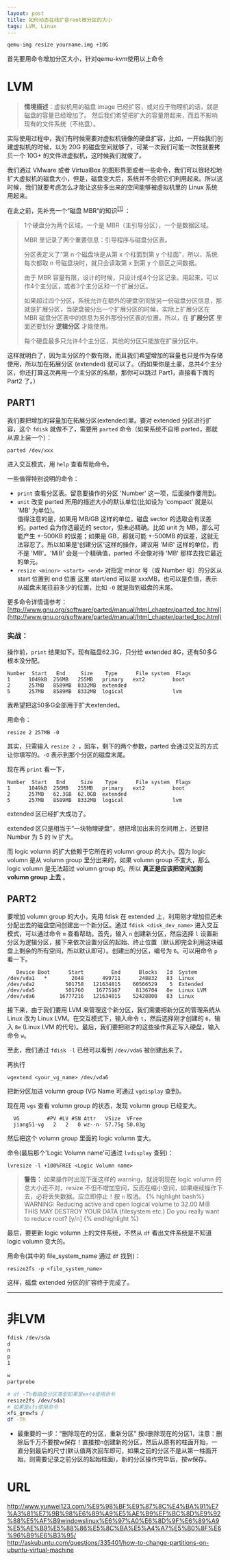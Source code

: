 ```yaml
---
layout: post
title: 如何动态在线扩容root根分区的大小
tags: LVM, Linux
---
```



```sh
qemu-img resize yourname.img +10G 
```
首先要用命令增加分区大小，针对qemu-kvm使用以上命令

# LVM #

>  **情境描述**：虚拟机用的磁盘 image 已经扩容，或对应于物理机的话，就是磁盘的容量已经增加了。
然后我们希望把扩大的容量用起来，而且不影响现有的文件系统（不格盘）。

实际使用过程中，我们有时候需要对虚拟机镜像的硬盘扩容，比如，一开始我们创建虚拟机的时候，以为 20G 的磁盘空间就够了，可某一次我们可能一次性就要拷贝一个 10G+ 的文件进虚拟机，这时候我们就傻了。

我们通过 VMware 或者 VirtualBox 的图形界面或者一些命令，我们可以很轻松地扩大虚拟机的磁盘大小，但是，磁盘变大后，系统并不会把它们利用起来。所以这时候，我们就要考虑怎么才能让这些多出来的空间能够被虚拟机里的 Linux 系统用起来。

在此之前，先补充一个“磁盘 MBR”的知识<sup>[[1]](#note1)</sup> ：

> 1个硬盘分为两个区域，一个是 MBR（主引导分区），一个是数据区域。
> 
> MBR 里记录了两个重要信息：引导程序与磁盘分区表。
> 
> 分区表定义了“第 n 个磁盘块是从第 x 个柱面到第 y 个柱面”，所以，系统每次都取 n 号磁盘块时，就只会读取第 x 到第 y 个扇区之间数据。
> 
> 由于 MBR 容量有限，设计的时候，只设计成4个分区记录。用起来，可以作4个主分区，或者3个主分区和一个扩展分区。
> 
> 如果超过四个分区，系统允许在额外的硬盘空间放另一份磁盘分区信息，那就是扩展分区，当硬盘被分出一个扩展分区的时候，实际上扩展分区在 MBR 磁盘分区表中的信息为另外那份分区表的位置。所以，在 **扩展分区** 里面还要划分 **逻辑分区** 才能使用。
> 
> 每个硬盘最多只允许4个主分区，其他的分区只能放在扩展分区中。


这样就明白了，因为主分区的个数有限，而且我们希望增加的容量也只是作为存储使用，所以加在拓展分区 (extended) 就可以了。（而如果你是土豪，总共4个主分区，你还打算这次再用一个主分区的名额，那你可以跳过 Part1，直接看下面的 Part2 了。）

## PART1

我们要把增加的容量加在拓展分区(extended)里。要对 extended 分区进行扩容，这个 `fdisk` 就做不了，需要用 `parted` 命令（如果系统不自带 parted，那就从源上装一个）：

```
parted /dev/xxx
```

进入交互模式，用 `help` 查看帮助命令。

一些值得特别说明的命令：

* `print` 查看分区表。留意要操作的分区 'Number' 这一项，后面操作要用到。
* `unit` 改变 parted 所用的描述大小的默认单位(比如设为 'compact' 就是以 'MB' 为单位)。  
值得注意的是，如果用 MB/GB 这样的单位，磁盘 sector 的选取会有误差的。parted 会为你选最近的 sector，但未必精确。比如 unit 为 MB，那么可能产生 +-500KB 的误差；如果是 GB，那就可能 +-500MB 的误差，这就无法容忍了。所以如果是'创建分区'这样的操作，建议用 'MiB' 这样的单位，而不是 'MB'。'MiB' 会是一个精确值，parted 不会像对待 'MB' 那样去找它最近的单元。
* `resize <minor> <start> <end>` 对指定 minor 号（或 Number 号）的分区从 start 位置到 end 位置
这里 start/end 可以是 xxxMB，也可以是负值，表示从磁盘末尾往前多少的位置，比如 `-0` 就是指到磁盘的末尾。

更多命令详情请参考：
[http://www.gnu.org/software/parted/manual/html_chapter/parted_toc.html](http://www.gnu.org/software/parted/manual/html_chapter/parted_toc.html)


### 实战：

操作前，`print` 结果如下。现有磁盘62.3G，只分给 extended 8G，还有50多G根本没分配。

```
Number  Start   End     Size    Type      File system  Flags
1      1049kB  256MB   255MB   primary   ext2         boot
2      257MB   8589MB  8332MB  extended
5      257MB   8589MB  8332MB  logical                lvm
```

我希望把这50多G全部用于扩大extended。

用命令：

```
resize 2 257MB -0
```

其实，只需输入 `resize 2 `，回车，剩下的两个参数，parted 会通过交互的方式让你填写的。`-0` 表示到那个分区的磁盘末尾。

现在再 `print` 看一下，

```
Number  Start   End     Size    Type      File system  Flags
1      1049kB  256MB   255MB   primary   ext2         boot
2      257MB   62.3GB  62.0GB  extended
5      257MB   8589MB  8332MB  logical                lvm
```

extended 区已经扩大成功了。

extended 区只是相当于“一块物理硬盘”，想把增加出来的空间用上，还要把 Number 为 5 的 lv 扩大。

而 logic volumn 的扩大依赖于它所在的 volumn group 的大小。因为 logic volumn 是从 volumn group 里分出来的，如果 volumn group 不变大，那么 logic volumn 是无法超过 volumn group 的。所以 **真正是应该把空间加到 volumn group 上去** 。


## PART2

要增加 volumn group 的大小，先用 fdisk 在 extended 上，利用刚才增加但还未分配出去的磁盘空间创建出一个新分区。通过 `fdisk <disk_dev_name>` 进入交互模式，可以通过命令 `m` 查看帮助。首先，输入 `n` 创建新分区，然后选择 `l` 设置新分区为逻辑分区，接下来依次设置分区的起始、终止位置（默认即完全利用这块磁盘上剩余的所有空间，所以默认即可）。创建出的分区，编号为 `6`。可以用命令 `p` 看一下。

```
   Device Boot      Start         End      Blocks   Id  System
/dev/vda1   *        2048      499711      248832   83  Linux
/dev/vda2          501758   121634815    60566529    5  Extended
/dev/vda5          501760    16775167     8136704   8e  Linux LVM
/dev/vda6        16777216   121634815    52428800   83  Linux
```

接下来，由于我们要用 LVM 来管理这个新分区，我们需要把新分区的管理系统从 Linux 改为 Linux LVM。在交互模式下，输入命令 `t`，然后选择刚才创建的 `6`，输入 `8e` (Linux LVM 的代号)。最后，我们要把刚才的这些操作真正写入硬盘，输入命令 `w`。

至此，我们通过 `fdisk -l` 已经可以看到 `/dev/vda6` 被创建出来了。


再执行 

```
vgextend <your_vg_name> /dev/vda6 
```

把新分区加进 volumn group (VG Name 可通过 `vgdisplay` 查到)。

现在用 `vgs` 查看 volumn group 的状态，发现 volumn group 已经变大。

```
  VG         #PV #LV #SN Attr   VSize  VFree
  jiang51-vg   2   2   0 wz--n- 57.75g 50.03g
```

然后把这个 volumn group 里面的 logic volumn 变大。

命令(最后那个'Logic Volumn name'可通过 `lvdisplay` 查到)：

```
lvresize -l +100%FREE <Logic Volumn name>
```

> **警告：**
> 如果操作时出现下面这样的 warning，就说明现在 logic volumn 的总大小还不对，resize 不但不增加空间，反而在缩小空间，如果继续操作下去，必将丢失数据。应立即停止！按 `n` 取消。
>{% highlight bash%}
WARNING: Reducing active and open logical volume to 32.00 MiB
  THIS MAY DESTROY YOUR DATA (filesystem etc.)
Do you really want to reduce root? [y/n]
{% endhighlight %}

最后，要更新 logic volumn 上的文件系统，不然从 `df` 看出文件系统是不知道 logic volumn 变大的。

用命令(其中的 file_system_name 通过 `df` 找到)：

```
resize2fs -p <file_system_name>
```

这样，磁盘 extended 分区的扩容终于完成了。

- - -


# 非LVM #
```sh
fdisk /dev/sda
d
n
p
1

w
partprobe

# df -Th看磁盘分区类型如果是ext4使用命令
resize2fs /dev/sda1
# 如果是xfs使用命令
xfs_growfs /
df -Th
```
- 最重要的一步：“删除现在的分区，重新分区”
按d删除现在的分区1，注意：删除后千万不要按w保存！直接按n创建新的分区，然后从原有的柱面开始，一直分到最后的尺寸(默认值两次回车即可，如果之前的分区不是从第一柱面开始，则需要记录之前分区的起始柱面)，新的分区操作完毕后，按w保存。

# URL #
http://www.yunwei123.com/%E9%98%BF%E9%87%8C%E4%BA%91%E7%A3%81%E7%9B%98%E6%89%A9%E5%AE%B9%EF%BC%8D%E9%92%88%E5%AF%B9windowslinux%E6%97%A0%E6%8D%9F%E6%89%A9%E5%AE%B9%E5%88%86%E5%8C%BA%E5%A4%A7%E5%B0%8F%E6%96%B9%E6%B3%95/<br>
http://askubuntu.com/questions/335401/how-to-change-partitions-on-ubuntu-virtual-machine
